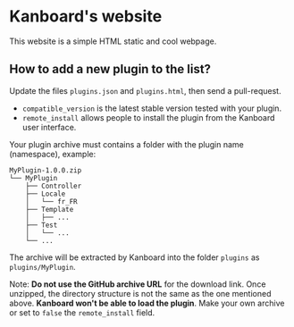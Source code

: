 Kanboard's website
==================

This website is a simple HTML static and cool webpage.

How to add a new plugin to the list?
------------------------------------

Update the files `plugins.json` and `plugins.html`, then send a pull-request.

- `compatible_version` is the latest stable version tested with your plugin.
- `remote_install` allows people to install the plugin from the Kanboard user interface.

Your plugin archive must contains a folder with the plugin name (namespace), example:

```
MyPlugin-1.0.0.zip
└── MyPlugin
    ├── Controller
    ├── Locale
    │   └── fr_FR
    ├── Template
    │   ├── ...
    ├── Test
    │   └── ...
    └── ...
```

The archive will be extracted by Kanboard into the folder `plugins` as `plugins/MyPlugin`.

Note: **Do not use the GitHub archive URL** for the download link.
Once unzipped, the directory structure is not the same as the one mentioned above.
**Kanboard won't be able to load the plugin**.
Make your own archive or set to `false` the `remote_install` field.
